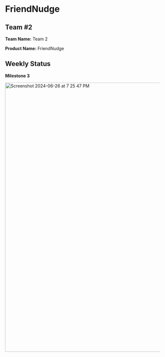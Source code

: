 # FriendNudge

## Team #2
**Team Name:** Team 2

**Product Name:** FriendNudge

## Weekly Status

**Milestone 3**

<img width="877" alt="Screenshot 2024-06-26 at 7 25 47 PM" src="https://github.com/liamkeyek/CSPB-3308-Team-2-Project/assets/112525093/76ce802e-8314-48c7-8488-6c4f11dcf97a">

